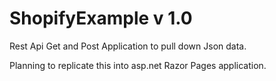 # ShopifyExample v 1.0
Rest Api Get and Post Application to pull down Json data.

Planning to replicate this into asp.net Razor Pages application. 
